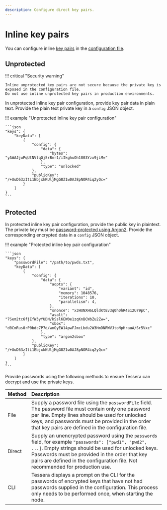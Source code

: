 ```yaml
---
description: Configure direct key pairs.
---
```


# Inline key pairs

You can configure inline [key pairs](Overview.md) in the [configuration file](../../../Reference/SampleConfiguration.md#keydata).

## Unprotected

!!! critical "Security warning"

    Inline unprotected key pairs are not secure because the private key is exposed in the configuration file.
    Do not use inline unprotected key pairs in production environments.

In unprotected inline key pair configuration, provide key pair data in plain text.
Provide the plain text private key in a `config` JSON object.

!!! example "Unprotected inline key pair configuration"

    ```json
    "keys": {
        "keyData": [
            {
                "config": {
                    "data": {
                        "bytes": "yAWAJjwPqUtNVlqGjSrBmr1/iIkghuOh1803Yzx9jLM="
                    },
                    "type": "unlocked"
                },
                "publicKey": "/+UuD63zItL1EbjxkKUljMgG8Z1w0AJ8pNOR4iq2yQc="
            }
        ]
    }
    ```

## Protected

In protected inline key pair configuration, provide the public key in plaintext.
The private key must be [password-protected using Argon2](Secure-Keys.md).
Provide the corresponding encrypted data in a `config` JSON object.

!!! example "Protected inline key pair configuration"

    ```json
    "keys": {
        "passwordFile": "/path/to/pwds.txt",
        "keyData": [
            {
                "config": {
                    "data": {
                        "aopts": {
                            "variant": "id",
                            "memory": 1048576,
                            "iterations": 10,
                            "parallelism": 4,
                        },
                        "snonce": "x3HUNXH6LQldKtEv3q0h0hR4S12Ur9pC",
                        "asalt": "7Sem2tc6fjEfW3yYUDN/kSslKEW0e1zqKnBCWbZu2Zw=",
                        "sbox": "d0CmRus0rP0bdc7P7d/wnOyEW14pwFJmcLbdu2W3HmDNRWVJtoNpHrauA/Sr5Vxc"
                    },
                    "type": "argon2sbox"
                },
                "publicKey": "/+UuD63zItL1EbjxkKUljMgG8Z1w0AJ8pNOR4iq2yQc="
            }
        ]
    }
    ```

Provide passwords using the following methods to ensure Tessera can decrypt and use the private keys.

| Method | Description                                                                                                                                                                                                                                                                                     |
|:-------|:------------------------------------------------------------------------------------------------------------------------------------------------------------------------------------------------------------------------------------------------------------------------------------------------|
| File   | Supply a password file using the `passwordFile` field. The password file must contain only one password per line. Empty lines should be used for unlocked keys, and passwords must be provided in the order that key pairs are defined in the configuration file.                               |
| Direct | Supply an unencrypted password using the `passwords` field, for example `"passwords": ["pwd1", "pwd2", ...]`. Empty strings should be used for unlocked keys. Passwords must be provided in the order that key pairs are defined in the configuration file. Not recommended for production use. |
| CLI    | Tessera displays a prompt on the CLI for the passwords of encrypted keys that have not had passwords supplied in the configuration. This process only needs to be performed once, when starting the node.                                                                                       |
